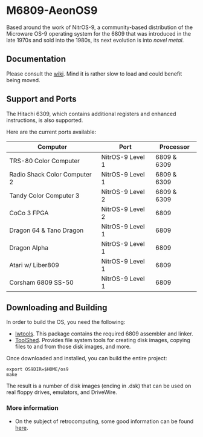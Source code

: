 # M6809-AeonOS9

Based around the work of NitrOS-9, a community-based distribution of the Microware OS-9 operating system for the 6809 that was introduced in the late 1970s and sold into the 1980s, its next evolution is into _novel metal_.

## Documentation

Please consult the [wiki](https://nitros9.sourceforge.io/wiki/index.php/Main_Page). Mind it is rather slow to load and could benefit being moved.

## Support and Ports

The Hitachi 6309, which contains additional registers and enhanced instructions, is also supported.

Here are the current ports available:

| Computer  | Port | Processor |
| ------------- | ------------- |  ------------- |
| TRS-80 Color Computer  | NitrOS-9 Level 1 | 6809 & 6309 |
| Radio Shack Color Computer 2 | NitrOS-9 Level 1 | 6809 & 6309 |
| Tandy Color Computer 3 | NitrOS-9 Level 2 | 6809 & 6309 |
| CoCo 3 FPGA | NitrOS-9 Level 2 | 6809 |
| Dragon 64 & Tano Dragon | NitrOS-9 Level 1 | 6809 |
| Dragon Alpha | NitrOS-9 Level 1 | 6809 |
| Atari w/ Liber809 | NitrOS-9 Level 1 | 6809 |
| Corsham 6809 SS-50 | NitrOS-9 Level 1 | 6809 |

## Downloading and Building

In order to build the OS, you need the following:

* [lwtools](http://lwtools.projects.l-w.ca). This package contains the required 6809 assembler and linker.
* [ToolShed](https://github.com/cartheur/M6809-toolshed). Provides file system tools for creating disk images, copying files to and from those disk images, and more.

Once downloaded and installed, you can build the entire project:

```
export OS9DIR=$HOME/os9
make
```

The result is a number of disk images (ending in .dsk) that can be used on real floppy drives, emulators, and DriveWire.

### More information

* On the subject of retrocomputing, some good information can be found [here](https://www.roug.org/retrocomputing/os/os9).